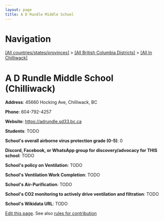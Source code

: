 ```yaml
---
layout: page
title: A D Rundle Middle School
---
```

# Navigation

[[All countries/states/provinces]](../../..) > [[All British Columbia Districts]](../..) > [[All In Chilliwack]](..)

# A D Rundle Middle School (Chilliwack)

**Address**: 45660 Hocking Ave, Chilliwack, BC

**Phone**: 604-792-4257

**Website**: <https://adrundle.sd33.bc.ca>

**Students**: TODO

**School's overall airborne virus protection grade (0-5)**: 0

**Discord, Facebook, or WhatsApp group for discovery/advocacy for THIS school**: TODO

**School's policy on Ventilation**: TODO

**School's Ventilation Work Completion**: TODO

**School's Air-Purification**: TODO

**School's CO2 monitoring to actively drive ventilation and filtration**: TODO

**School's Wikidata URL**: TODO


[Edit this page](https://github.com/ventilate-schools/BC/edit/main/./Chilliwack/A_D_Rundle_Middle_School.md). See also [rules for contribution](../../../contribution-rules/)